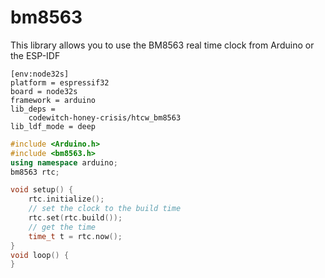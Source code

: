 # bm8563

This library allows you to use the BM8563 real time clock from Arduino or the ESP-IDF

```
[env:node32s]
platform = espressif32
board = node32s
framework = arduino
lib_deps = 
	codewitch-honey-crisis/htcw_bm8563
lib_ldf_mode = deep
```

```cpp
#include <Arduino.h>
#include <bm8563.h>
using namespace arduino;
bm8563 rtc;

void setup() {
    rtc.initialize();
    // set the clock to the build time
    rtc.set(rtc.build());
    // get the time
    time_t t = rtc.now();
}
void loop() {
}
```

